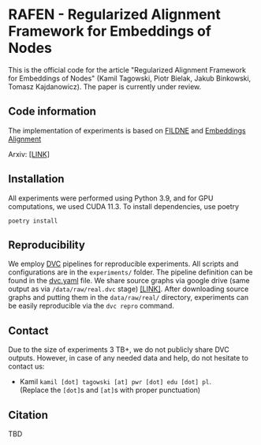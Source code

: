 # RAFEN - Regularized Alignment Framework for Embeddings of Nodes
This is the official code for the article "Regularized Alignment Framework for Embeddings of Nodes" (Kamil Tagowski, Piotr Bielak, Jakub Binkowski, Tomasz Kajdanowicz). The paper is currently under review.

## Code information
The implementation of experiments is based on [FILDNE](https://gitlab.com/fildne/fildne) and [Embeddings Alignment](https://gitlab.com/tgem/embedding-alignment)


Arxiv: [[LINK]](https://arxiv.org/pdf/2303.01926v1.pdf)

## Installation
All experiments were performed using Python 3.9, and for GPU computations, we used CUDA 11.3.
To install dependencies, use poetry

```
poetry install
```


## Reproducibility
We employ [DVC](https://dvc.org/) pipelines for reproducible experiments. All scripts and configurations are in the `experiments/` folder.
The pipeline definition can be found in the [dvc.yaml](dvc.yaml) file.  We share source graphs via google drive (same output as via `/data/raw/real.dvc` stage) [[LINK]](https://drive.google.com/file/d/1Srx20_aifw7d5tOwQq2xwneO2SewEgNL/view?usp=sharing). After downloading source graphs and putting them in the `data/raw/real/` directory, experiments can be easily reproducible via the `dvc repro` command.


## Contact
Due to the size of experiments 3 TB+, we do not publicly share DVC outputs. However, in case of any needed data and help, do not hesitate to contact us:
* Kamil `kamil [dot] tagowski [at] pwr [dot] edu [dot] pl`.   
(Replace the `[dot]`s and `[at]`s with proper punctuation)

## Citation
TBD

